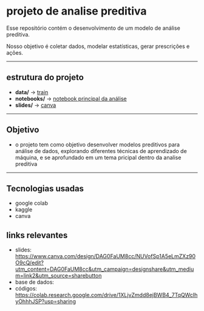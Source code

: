 # projeto de analise preditiva
Esse repositório contém o desenvolvimento de um modelo de análise preditiva.

Nosso objetivo é coletar dados, modelar estatísticas, gerar prescrições e ações.

---
## estrutura do projeto

- **data/** → [train](data/train.csv)
- **notebooks/** → [notebook principal da análise](notebooks/Atividade_W_.ipynb)
- **slides/** → [canva](//www.canva.com/design/DAG0FaUM8cc/NUVofSp1A5eLmZXz90O9cQ/edit?utm_content=DAG0FaUM8cc&utm_campaign=designshare&utm_medium=link2&utm_source=sharebutton)

---
## Objetivo

- o projeto tem como objetivo desenvolver modelos preditivos para análise de dados, explorando diferentes técnicas de aprendizado de máquina, e se aprofundado em um tema pricipal dentro da analise preditiva
---
## Tecnologias usadas
- google colab
- kaggle
- canva

## links relevantes

- slides: https://www.canva.com/design/DAG0FaUM8cc/NUVofSp1A5eLmZXz90O9cQ/edit?utm_content=DAG0FaUM8cc&utm_campaign=designshare&utm_medium=link2&utm_source=sharebutton
- base de dados:
- códigos: https://colab.research.google.com/drive/1XLjvZmdd8ejBWB4_7TqQWcIhyOhhhJSP?usp=sharing

